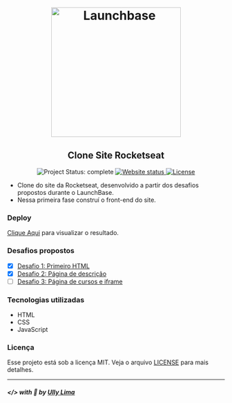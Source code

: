 <h1 align="center">
    <img alt="Launchbase" src="https://storage.googleapis.com/golden-wind/bootcamp-launchbase/logo.png" width="300px" />
</h1>

<h2 align="center">
    Clone Site Rocketseat
</h2>

<p align="center">
    
  <img alt="Project Status: complete" src="https://img.shields.io/badge/project%20status-in progress-blue">

  <a href="https://ullyolima.github.io/clone-site-rocketseat/" >
    <img alt="Website status" src="https://img.shields.io/website?url=https%3A%2F%2Fullyolima.github.io%2Flaunchbase-portfolio%2Findex.html">
  </a>
  
  <a href="./LICENSE" >
    <img alt="License" src="https://img.shields.io/badge/license-MIT-%23F8952D">
  </a>

</p>

- Clone do site da Rocketseat, desenvolvido a partir dos desafios propostos durante o LaunchBase.
- Nessa primeira fase construí o front-end do site.

### Deploy
[Clique Aqui](https://ullyolima.github.io/clone-site-rocketseat/) para visualizar o resultado.

### Desafios propostos

- [x] [Desafio 1: Primeiro HTML](https://github.com/Rocketseat/bootcamp-launchbase-desafios-02/blob/master/desafios/02-1-primeiro-html.md)
- [x] [Desafio 2: Página de descrição](https://github.com/Rocketseat/bootcamp-launchbase-desafios-02/blob/master/desafios/02-2-pagina-descricao.md)
- [ ] [Desafio 3: Página de cursos e iframe](https://github.com/Rocketseat/bootcamp-launchbase-desafios-02/blob/master/desafios/02-3-pagina-cursos-e-iframe.md)

### Tecnologias utilizadas

- HTML
- CSS
- JavaScript

### Licença

Esse projeto está sob a licença MIT. Veja o arquivo [LICENSE](./LICENSE) para mais detalhes.

---

##### </> with :black_heart: by [Ully Lima](https://github.com/ullyolima)
